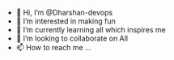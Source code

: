 - 👋 Hi, I’m @Dharshan-devops
- 👀 I’m interested in making fun
- 🌱 I’m currently learning all which inspires me
- 💞️ I’m looking to collaborate on All
- 📫 How to reach me ... 

<!---
Dharshan-devops/Dharshan-devops is a ✨ special ✨ repository because its `README.md` (this file) appears on your GitHub profile.
You can click the Preview link to take a look at your changes.
--->
